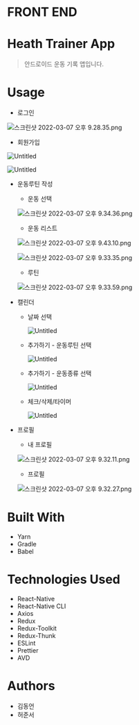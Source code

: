 # FRONT END

# Heath Trainer App

> 안드로이드 운동 기록 앱입니다.

# Usage

- 로그인

![스크린샷 2022-03-07 오후 9.28.35.png](FRONT%20END%20e6dea/스크린샷_2022-03-07_오후_9.28.35.png)

- 회원가입

![Untitled](FRONT%20END%20e6dea/Untitled.png)

![Untitled](FRONT%20END%20e6dea/Untitled%201.png)

- 운동루틴 작성
    - 운동 선택
    
    ![스크린샷 2022-03-07 오후 9.34.36.png](FRONT%20END%20e6dea/스크린샷_2022-03-07_오후_9.34.36.png)
    
    - 운동 리스트
    
    ![스크린샷 2022-03-07 오후 9.43.10.png](FRONT%20END%20e6dea/스크린샷_2022-03-07_오후_9.43.10.png)
    
    ![스크린샷 2022-03-07 오후 9.33.35.png](FRONT%20END%20e6dea/스크린샷_2022-03-07_오후_9.33.35.png)
    
    - 루틴
    
    ![스크린샷 2022-03-07 오후 9.33.59.png](FRONT%20END%20e6dea/스크린샷_2022-03-07_오후_9.33.59.png)
    

- 캘린더
    - 날짜 선택
        
        ![Untitled](FRONT%20END%20e6dea/Untitled%202.png)
        
    - 추가하기 - 운동루틴 선택
        
        ![Untitled](FRONT%20END%20e6dea/Untitled%203.png)
        
    
    - 추가하기 - 운동종류 선택
        
        ![Untitled](FRONT%20END%20e6dea/Untitled%204.png)
        
    
    - 체크/삭제/타이머
        
        ![Untitled](FRONT%20END%20e6dea/Untitled%205.png)
        

- 프로필
    - 내 프로필
    
    ![스크린샷 2022-03-07 오후 9.32.11.png](FRONT%20END%20e6dea/6.png)
    
    - 프로필
    
    ![스크린샷 2022-03-07 오후 9.32.27.png](FRONT%20END%20e6dea/7.png)
    

# ****Built With****

- Yarn
- Gradle
- Babel

# Technologies Used

- React-Native
- React-Native CLI
- Axios
- Redux
- Redux-Toolkit
- Redux-Thunk
- ESLint
- Prettier
- AVD

# ****Authors****

- 김동언
- 허준서
